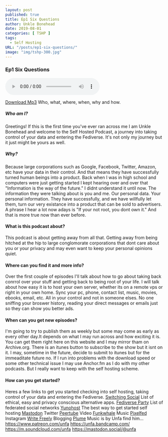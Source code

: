 ```yaml
---
layout: post
published: true
title: Ep1 Six Questions
author: Unkle Bonehead
date: 2019-08-01
categories: [ TSHP ]
tags: 
  - Self Hosting
URL: "/posts/ep1-six-questions/"
image: "img/tshp-300.jpg"
---
```

### Ep1 Six Questions


<audio controls>
    <source src="https://archive.org/download/tshpep1/TSHP-Ep1.mp3">
    </audio>

[Download Mp3](https://archive.org/download/tshpep1/TSHP-Ep1.mp3)
Who, what, where, when, why and how. 
##### Who am I? 
Greetings! If this is the first time you've ever ran across me I am Unkle Bonehead and welcome to the Self Hosted Podcast, a journey into taking control of your data and entering the Fediverse. It's not only my journey but it just might be yours as well. 
##### Why? 
Because large corporations such as Google, Facebook, Twitter, Amazon, etc have your data in their control. And that means they have successfully turned human beings into a product. Back when I was in high school and computers were just getting started I kept hearing over and over that "Information is the way of the future." I didnt understand it until now. The information they were talking about is you and me. Our personal data. Your personal information. They have successfully, and we have willfully let them, turn our very existance into a product that can be sold to advertisers. A phrase I hear a lot now adays is "If your not root, you dont own it." And that is more true now than ever before. 
#### What is this podcast about? 
This podcast is about getting away from all that. Getting away from being hitched at the hip to large conglomorate corporations that dont care about you or your privacy and may even want to keep your personal opinions quiet. 
#### Where can you find it and more info? 
Over the first couple of episodes I'll talk about how to go about taking back conrrol over your stuff and getting back to being root of your life. I will talk about how easy it is to host your own server, whether its on a remote vps or right in your own home. Sync your pc, phone, contact list, music, movies, ebooks, email, etc. All in your control and not in someone elses. No one sniffing your broswer history, reading your direct messages or emails just so they can show you better ads. 
#### When can you get new episodes? 
I'm going to try to publish them as weekly but some may come as early as every other day.It depends on what I may run across and how exciting it is. You can get them right here on this website and I may mirror tham on Archive.org. There is an itunes button to subscribe to the show but it isnt on it. I may, sometime in the future, decide to submit to itunes but for the immeaditate future no. If I run into problems with the download speed or some other technical issue I may use Anchor.fm as I do with my other podcasts. But I really want to keep with the self hosting scheme. 
#### How can you get started? 
Heres a few links to get you started checking into self hosting, taking control of your data and entering the Fediverse.
 [Switching Social](https://switching.social/) List of ethical, easy and privacy conscious alternative apps.
[Fediverse Party](https://fediverse.party/) List of federated social networks
[Yunohost](https://yunohost.org) The best way to get started self hosting
[Mastodon](https://joinmastodon.org/) Twitter
[Peertube](https://joinpeertube.org/en/) Video
[Funkwhale](https://funkwhale.audio/) Music
[Pixelfed](https://pixelfed.org/) Instagram
[Write Freely](https://writefreely.org/) Blogging
[Plume](https://joinplu.me/) Music is by Unfa find him...
https://www.patreon.com/unfa
https://unfa.bandcamp.com/
https://m.soundcloud.com/unfa
https://mastodon.social/@unfa
